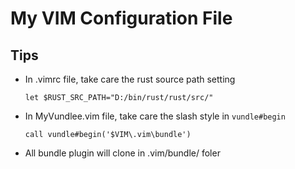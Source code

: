 # My VIM Configuration File

## Tips

- In .vimrc file, take care the rust source path setting 

	```viml
	let $RUST_SRC_PATH="D:/bin/rust/rust/src/"
	```
- In MyVundlee.vim file, take care the slash style in `vundle#begin`

	```viml
	call vundle#begin('$VIM\.vim\bundle')
	```

- All bundle plugin will clone in .vim/bundle/ foler
